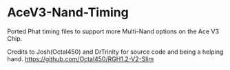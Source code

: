 # AceV3-Nand-Timing
Ported Phat timing files to support more Multi-Nand options on the Ace V3 Chip.

Credits to Josh(Octal450) and DrTrinity for source code and being a helping hand.
https://github.com/Octal450/RGH1.2-V2-Slim
